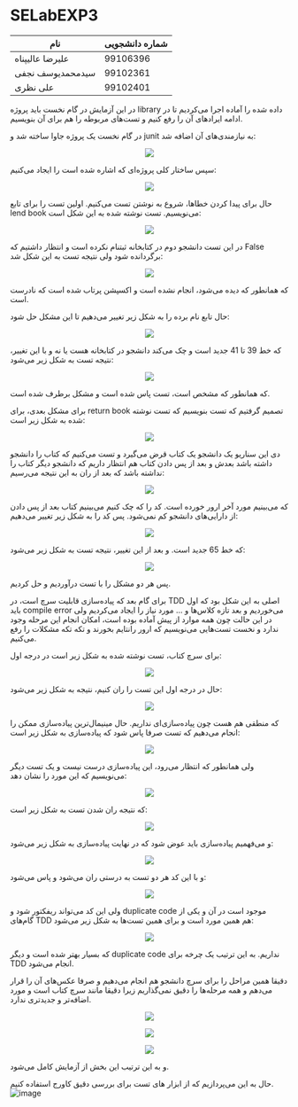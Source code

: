 # SELabEXP3
| نام          | شماره دانشجویی|
| ------------- | ------------- |
| علیرضا عالیپناه                  | 99106396      |
| سیدمحمدیوسف نجفی      | 99102361      |
| علی نظری                        | 99102401      |

در این آزمایش در گام نخست باید پروژه 
library
داده شده را آماده اجرا می‌کردیم تا در ادامه ایرادهای آن را رفع کنیم و تست‌های مربوطه را هم برای آن بنویسیم.

در گام نخست یک پروژه جاوا ساخته شد و 
junit
به نیازمندی‌های آن اضافه شد:

<p align="center">
  <img src="./images/maven.png" />
</p>

سپس ساختار کلی پروژه‌ای که اشاره شده است را ایجاد می‌کنیم:

<p align="center">
  <img src="./images/structure.png" />
</p>

حال برای پیدا کردن خطاها، شروع به نوشتن تست می‌کنیم. اولین تست را برای تابع
lend book 
می‌نویسیم. تست نوشته شده به این شکل است:

<p align="center">
  <img src="./images/test1.png" />
</p>

در این تست دانشجو دوم در کتابخانه ثبتنام نکرده است و انتظار داشتیم که 
False
برگردانده شود ولی نتیجه تست به این شکل شد:

<p align="center">
  <img src="./images/result1.png" />
</p>

که همانطور که دیده می‌شود، انجام نشده است و اکسپشن پرتاب شده است که نادرست است.

حال تابع نام برده را به شکل زیر تغییر می‌دهیم تا این مشکل حل شود:

<p align="center">
  <img src="./images/code1.png" />
</p>

که خط 39 تا 41 جدید است و چک می‌کند دانشجو در کتابخانه هست یا نه و با این تغییر، نتیجه تست به شکل زیر می‌شود:

<p align="center">
  <img src="./images/result2.png" />
</p>

که همانطور که مشخص است، تست پاس شده است و مشکل برطرف شده است.

برای مشکل بعدی، برای 
return book 
تصمیم گرفتیم که تست بنویسیم که تست نوشته شده به شکل زیر است:

<p align="center">
  <img src="./images/test2.png" />
</p>

دی این سناریو یک دانشجو یک کتاب قرض می‌گیرد و تست می‌کنیم که کتاب را دانشجو داشته باشد بعدش و بعد از پس دادن کتاب هم انتظار داریم که دانشجو دیگر کتاب را نداشته باشد که بعد از ران به این نتیجه می‌رسیم:

<p align="center">
  <img src="./images/result3.png" />
</p>

که می‌بینیم مورد آخر ارور خورده است. کد را که چک کنیم می‌بینیم کتاب بعد از پس دادن از دارایی‌های دانشجو کم نمی‌شود. پس کد را به شکل زیر تغییر می‌دهیم:

<p align="center">
  <img src="./images/code2.png" />
</p>

که خط 65 جدید است. و بعد از این تغییر، نتیجه تست به شکل زیر می‌شود:

<p align="center">
  <img src="./images/result4.png" />
</p>

پس هر دو مشکل را با تست درآوردیم و حل کردیم.

برای گام بعد که پیاده‌سازی قابلیت سرچ است، در 
TDD
اصلی به این شکل بود که اول باید
compile error 
می‌خوردیم و بعد تازه کلاس‌ها و ... مورد نیاز را ایجاد می‌کردیم ولی در این حالت چون همه موارد از پیش آماده بوده است، امکان انجام این مرحله وجود ندارد و نخست تست‌هایی می‌نویسیم که ارور رانتایم بخورند و تکه تکه مشکلات را رفع می‌کنیم. 

برای سرچ کتاب، تست نوشته شده به شکل زیر است در درجه اول:

<p align="center">
  <img src="./images/test3.png" />
</p>

حال در درجه اول این تست را ران کنیم، نتیجه به شکل زیر می‌شود:

<p align="center">
  <img src="./images/result5.png" />
</p>

که منطقی هم هست چون پیاده‌سازی‌ای نداریم. حال مینیمال‌ترین پیاده‌سازی ممکن را انجام می‌دهیم که تست صرفا پاس شود که پیاده‌سازی به شکل زیر است:

<p align="center">
  <img src="./images/code3.png" />
</p>

ولی همانطور که انتظار می‌رود، این پیاده‌سازی درست نیست و یک تست دیگر می‌نویسیم که این مورد را نشان دهد:

<p align="center">
  <img src="./images/test4.png" />
</p>

که نتیجه ران شدن تست به شکل زیر است:

<p align="center">
  <img src="./images/result6.png" />
</p>

و می‌فهمیم پیاده‌سازی باید عوض شود که در نهایت پیاده‌سازی به شکل زیر می‌شود:

<p align="center">
  <img src="./images/code4.png" />
</p>

و با این کد هر دو تست به درستی ران می‌شود و پاس می‌شود:

<p align="center">
  <img src="./images/result7.png" />
</p>

ولی این کد می‌تواند ریفکتور شود و 
duplicate code
موجود است در آن و یکی از گام‌های 
TDD
هم همین مورد است و برای همین تست‌ها به شکل زیر می‌شود:

<p align="center">
  <img src="./images/test5.png" />
</p>

که بسیار بهتر شده است و دیگر
duplicate code
نداریم. به این ترتیب یک چرخه برای TDD انجام می‌شود.

دقیقا همین مراحل را برای سرچ دانشجو هم انجام می‌دهیم و صرفا عکس‌های آن را قرار می‌دهم و همه مرحله‌ها را دقیق نمی‌گذاریم زیرا دقیقا مانند سرچ کتاب است و مورد اضافه‌تر و جدیدتری ندارد.

<p align="center">
  <img src="./images/code5.png" />
</p>

<p align="center">
  <img src="./images/test6.png" />
</p>

 

<p align="center">
  <img src="./images/result8.png" />
</p>

و به این ترتیب این بخش از آزمایش کامل می‌شود.


حال به این می‌پردازیم که از ابزار های تست برای بررسی دقیق کاورج استفاده کنیم.
![image](https://github.com/user-attachments/assets/2da1dce0-5b7a-4db2-9b40-0192d2a64644)


